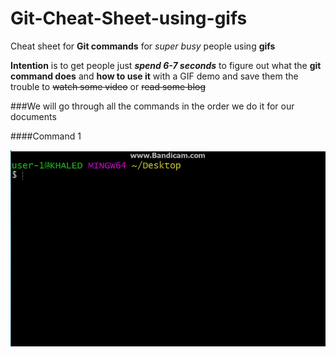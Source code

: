 # Git-Cheat-Sheet-using-gifs

Cheat sheet for **Git commands** for _super busy_ people using **gifs**  

**Intention** is to get people just **_spend 6-7 seconds_** to figure out what the **git command does** 
and **how to use it** with a GIF demo
and save them the trouble to ~~watch some video~~ or ~~read some blog~~

###We will go through all the commands in the order we do it for our documents

####Command 1

![git init](https://github.com/khaledMohammed000/Git-Cheat-Sheet-using-gifs/blob/master/gifs/git-init.gif "command : git init")
